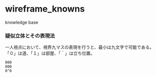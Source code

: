 # wireframe_knowns
knowledge base
### 疑似立体とその表現法
一人視点において、視界九マスの表現を行うと、最小は九文字で可能である。
「０」は道、「１」は部屋、「＾」は立ち位置。
```
000
000
0^0
```
